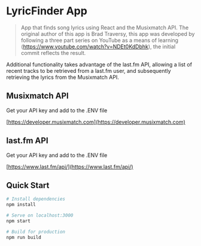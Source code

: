 # LyricFinder App

> App that finds song lyrics using React and the Musixmatch API. The original author of this app is Brad Traversy, this app was developed by following a three part series on YouTube as a means of learning (https://www.youtube.com/watch?v=NDEt0KdDbhk), the initial commit reflects the result.

Additional functionality takes advantage of the last.fm API, allowing a list of recent tracks to be retrieved from a last.fm user, and subsequently retrieving the lyrics from the Musixmatch API.

## Musixmatch API

Get your API key and add to the .ENV file

[https://developer.musixmatch.com](https://developer.musixmatch.com)

## last.fm API

Get your API key and add to the .ENV file

[https://www.last.fm/api/](https://www.last.fm/api/)

## Quick Start

```bash
# Install dependencies
npm install

# Serve on localhost:3000
npm start

# Build for production
npm run build
```